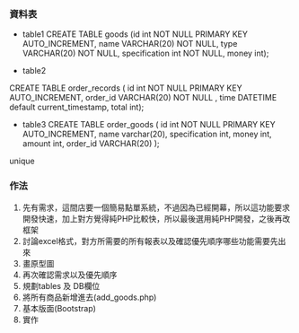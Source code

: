 ### 資料表
- table1
CREATE TABLE goods (id int NOT NULL PRIMARY KEY AUTO_INCREMENT, 
                    name VARCHAR(20) NOT NULL,
                    type VARCHAR(20) NOT NULL,
                    specification int NOT NULL,
                    money int);

- table2

CREATE TABLE order_records (
    id int NOT NULL PRIMARY KEY AUTO_INCREMENT,
    order_id VARCHAR(20) NOT NULL ,
    time DATETIME default current_timestamp,
    total int);
    

- table3
CREATE TABLE order_goods (
    id int NOT NULL PRIMARY KEY AUTO_INCREMENT,
    name varchar(20),
    specification int,
    money int,
    amount int,
    order_id VARCHAR(20)
);
    
unique
<!-- - table3????
CREATE TABLE order_goods (
    id int NOT NULL PRIMARY KEY AUTO_INCREMENT,
    name varchar(20),
    specification int,
    money int,
    records_id int,
	FOREIGN KEY (records_id) REFERENCES order_records (id)
); -->

### 作法
1. 先有需求，這間店要一個簡易點單系統，不過因為已經開幕，所以這功能要求開發快速，加上對方覺得純PHP比較快，所以最後選用純PHP開發，之後再改框架
2. 討論excel格式，對方所需要的所有報表以及確認優先順序哪些功能需要先出來
3. 畫原型圖
4. 再次確認需求以及優先順序
5. 規劃tables 及 DB欄位
6. 將所有商品新增進去(add_goods.php)
7. 基本版面(Bootstrap)
8. 實作





